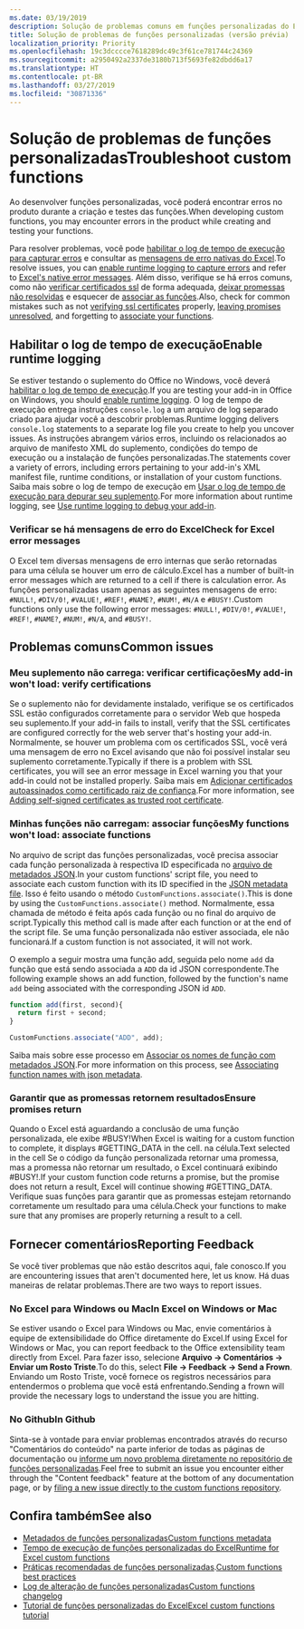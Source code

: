 ```yaml
---
ms.date: 03/19/2019
description: Solução de problemas comuns em funções personalizadas do Excel.
title: Solução de problemas de funções personalizadas (versão prévia)
localization_priority: Priority
ms.openlocfilehash: 19c3dcccce7618289dc49c3f61ce781744c24369
ms.sourcegitcommit: a2950492a2337de3180b713f5693fe82dbdd6a17
ms.translationtype: HT
ms.contentlocale: pt-BR
ms.lasthandoff: 03/27/2019
ms.locfileid: "30871336"
---
```

# <a name="troubleshoot-custom-functions"></a><span data-ttu-id="3d935-103">Solução de problemas de funções personalizadas</span><span class="sxs-lookup"><span data-stu-id="3d935-103">Troubleshoot custom functions</span></span>

<span data-ttu-id="3d935-104">Ao desenvolver funções personalizadas, você poderá encontrar erros no produto durante a criação e testes das funções.</span><span class="sxs-lookup"><span data-stu-id="3d935-104">When developing custom functions, you may encounter errors in the product while creating and testing your functions.</span></span>

<span data-ttu-id="3d935-105">Para resolver problemas, você pode [habilitar o log de tempo de execução para capturar erros](#enable-runtime-logging) e consultar as [mensagens de erro nativas do Excel](#check-for-excel-error-messages).</span><span class="sxs-lookup"><span data-stu-id="3d935-105">To resolve issues, you can [enable runtime logging to capture errors](#enable-runtime-logging) and refer to [Excel's native error messages](#check-for-excel-error-messages).</span></span> <span data-ttu-id="3d935-106">Além disso, verifique se há erros comuns, como não [verificar certificados ssl](#verify-ssl-certificates) de forma adequada, [deixar promessas não resolvidas](#ensure-promises-return) e esquecer de [associar as funções](#associate-your-functions).</span><span class="sxs-lookup"><span data-stu-id="3d935-106">Also, check for common mistakes such as not [verifying ssl certificates](#verify-ssl-certificates) properly, [leaving promises unresolved](#ensure-promises-return), and forgetting to [associate your functions](#associate-your-functions).</span></span>

## <a name="enable-runtime-logging"></a><span data-ttu-id="3d935-107">Habilitar o log de tempo de execução</span><span class="sxs-lookup"><span data-stu-id="3d935-107">Enable runtime logging</span></span>

<span data-ttu-id="3d935-108">Se estiver testando o suplemento do Office no Windows, você deverá [habilitar o log de tempo de execução](/office/dev/add-ins/testing/troubleshoot-manifest#use-runtime-logging-to-debug-your-add-in).</span><span class="sxs-lookup"><span data-stu-id="3d935-108">If you are testing your add-in in Office on Windows, you should [enable runtime logging](/office/dev/add-ins/testing/troubleshoot-manifest#use-runtime-logging-to-debug-your-add-in).</span></span> <span data-ttu-id="3d935-109">O log de tempo de execução entrega instruções `console.log` a um arquivo de log separado criado para ajudar você a descobrir problemas.</span><span class="sxs-lookup"><span data-stu-id="3d935-109">Runtime logging delivers `console.log` statements to a separate log file you create to help you uncover issues.</span></span> <span data-ttu-id="3d935-110">As instruções abrangem vários erros, incluindo os relacionados ao arquivo de manifesto XML do suplemento, condições do tempo de execução ou a instalação de funções personalizadas.</span><span class="sxs-lookup"><span data-stu-id="3d935-110">The statements cover a variety of errors, including errors pertaining to your add-in's XML manifest file, runtime conditions, or installation of your custom functions.</span></span>  <span data-ttu-id="3d935-111">Saiba mais sobre o log de tempo de execução em [Usar o log de tempo de execução para depurar seu suplemento](/office/dev/add-ins/testing/troubleshoot-manifest#use-runtime-logging-to-debug-your-add-in).</span><span class="sxs-lookup"><span data-stu-id="3d935-111">For more information about runtime logging, see [Use runtime logging to debug your add-in](/office/dev/add-ins/testing/troubleshoot-manifest#use-runtime-logging-to-debug-your-add-in).</span></span>  

### <a name="check-for-excel-error-messages"></a><span data-ttu-id="3d935-112">Verificar se há mensagens de erro do Excel</span><span class="sxs-lookup"><span data-stu-id="3d935-112">Check for Excel error messages</span></span>

<span data-ttu-id="3d935-113">O Excel tem diversas mensagens de erro internas que serão retornadas para uma célula se houver um erro de cálculo.</span><span class="sxs-lookup"><span data-stu-id="3d935-113">Excel has a number of built-in error messages which are returned to a cell if there is calculation error.</span></span> <span data-ttu-id="3d935-114">As funções personalizadas usam apenas as seguintes mensagens de erro: `#NULL!`, `#DIV/0!`, `#VALUE!`, `#REF!`, `#NAME?`, `#NUM!`, `#N/A` e `#BUSY!`.</span><span class="sxs-lookup"><span data-stu-id="3d935-114">Custom functions only use the following error messages: `#NULL!`, `#DIV/0!`, `#VALUE!`, `#REF!`, `#NAME?`, `#NUM!`, `#N/A`, and `#BUSY!`.</span></span>

## <a name="common-issues"></a><span data-ttu-id="3d935-115">Problemas comuns</span><span class="sxs-lookup"><span data-stu-id="3d935-115">Common issues</span></span>

### <a name="my-add-in-wont-load-verify-certifications"></a><span data-ttu-id="3d935-116">Meu suplemento não carrega: verificar certificações</span><span class="sxs-lookup"><span data-stu-id="3d935-116">My add-in won't load: verify certifications</span></span>

<span data-ttu-id="3d935-117">Se o suplemento não for devidamente instalado, verifique se os certificados SSL estão configurados corretamente para o servidor Web que hospeda seu suplemento.</span><span class="sxs-lookup"><span data-stu-id="3d935-117">If your add-in fails to install, verify that the SSL certificates are configured correctly for the web server that's hosting your add-in.</span></span> <span data-ttu-id="3d935-118">Normalmente, se houver um problema com os certificados SSL, você verá uma mensagem de erro no Excel avisando que não foi possível instalar seu suplemento corretamente.</span><span class="sxs-lookup"><span data-stu-id="3d935-118">Typically if there is a problem with SSL certificates, you will see an error message in Excel warning you that your add-in could not be installed properly.</span></span> <span data-ttu-id="3d935-119">Saiba mais em [Adicionar certificados autoassinados como certificado raiz de confiança](https://github.com/OfficeDev/generator-office/blob/master/src/docs/ssl.md).</span><span class="sxs-lookup"><span data-stu-id="3d935-119">For more information, see [Adding self-signed certificates as trusted root certificate](https://github.com/OfficeDev/generator-office/blob/master/src/docs/ssl.md).</span></span>

### <a name="my-functions-wont-load-associate-functions"></a><span data-ttu-id="3d935-120">Minhas funções não carregam: associar funções</span><span class="sxs-lookup"><span data-stu-id="3d935-120">My functions won't load: associate functions</span></span>

<span data-ttu-id="3d935-121">No arquivo de script das funções personalizadas, você precisa associar cada função personalizada à respectiva ID especificada no [arquivo de metadados JSON](custom-functions-json.md).</span><span class="sxs-lookup"><span data-stu-id="3d935-121">In your custom functions' script file, you need to associate each custom function with its ID specified in the [JSON metadata file](custom-functions-json.md).</span></span> <span data-ttu-id="3d935-122">Isso é feito usando o método `CustomFunctions.associate()`.</span><span class="sxs-lookup"><span data-stu-id="3d935-122">This is done by using the `CustomFunctions.associate()` method.</span></span> <span data-ttu-id="3d935-123">Normalmente, essa chamada de método é feita após cada função ou no final do arquivo de script.</span><span class="sxs-lookup"><span data-stu-id="3d935-123">Typically this method call is made after each function or at the end of the script file.</span></span> <span data-ttu-id="3d935-124">Se uma função personalizada não estiver associada, ele não funcionará.</span><span class="sxs-lookup"><span data-stu-id="3d935-124">If a custom function is not associated, it will not work.</span></span>

<span data-ttu-id="3d935-125">O exemplo a seguir mostra uma função add, seguida pelo nome `add` da função que está sendo associada a `ADD` da id JSON correspondente.</span><span class="sxs-lookup"><span data-stu-id="3d935-125">The following example shows an add function, followed by the function's name `add` being associated with the corresponding JSON id `ADD`.</span></span>

```js
function add(first, second){
  return first + second;
}

CustomFunctions.associate("ADD", add);
```

<span data-ttu-id="3d935-126">Saiba mais sobre esse processo em [Associar os nomes de função com metadados JSON](/office/dev/add-ins/excel/custom-functions-best-practices#associating-function-names-with-json-metadata).</span><span class="sxs-lookup"><span data-stu-id="3d935-126">For more information on this process, see [Associating function names with json metadata](/office/dev/add-ins/excel/custom-functions-best-practices#associating-function-names-with-json-metadata).</span></span>

### <a name="ensure-promises-return"></a><span data-ttu-id="3d935-127">Garantir que as promessas retornem resultados</span><span class="sxs-lookup"><span data-stu-id="3d935-127">Ensure promises return</span></span>

<span data-ttu-id="3d935-128">Quando o Excel está aguardando a conclusão de uma função personalizada, ele exibe #BUSY!</span><span class="sxs-lookup"><span data-stu-id="3d935-128">When Excel is waiting for a custom function to complete, it displays #GETTING_DATA in the cell.</span></span> <span data-ttu-id="3d935-129">na célula.</span><span class="sxs-lookup"><span data-stu-id="3d935-129">Text selected in the cell</span></span> <span data-ttu-id="3d935-130">Se o código da função personalizada retornar uma promessa, mas a promessa não retornar um resultado, o Excel continuará exibindo #BUSY!.</span><span class="sxs-lookup"><span data-stu-id="3d935-130">If your custom function code returns a promise, but the promise does not return a result, Excel will continue showing #GETTING_DATA.</span></span> <span data-ttu-id="3d935-131">Verifique suas funções para garantir que as promessas estejam retornando corretamente um resultado para uma célula.</span><span class="sxs-lookup"><span data-stu-id="3d935-131">Check your functions to make sure that any promises are properly returning a result to a cell.</span></span>

## <a name="reporting-feedback"></a><span data-ttu-id="3d935-132">Fornecer comentários</span><span class="sxs-lookup"><span data-stu-id="3d935-132">Reporting Feedback</span></span>

<span data-ttu-id="3d935-133">Se você tiver problemas que não estão descritos aqui, fale conosco.</span><span class="sxs-lookup"><span data-stu-id="3d935-133">If you are encountering issues that aren't documented here, let us know.</span></span> <span data-ttu-id="3d935-134">Há duas maneiras de relatar problemas.</span><span class="sxs-lookup"><span data-stu-id="3d935-134">There are two ways to report issues.</span></span>

### <a name="in-excel-on-windows-or-mac"></a><span data-ttu-id="3d935-135">No Excel para Windows ou Mac</span><span class="sxs-lookup"><span data-stu-id="3d935-135">In Excel on Windows or Mac</span></span>

<span data-ttu-id="3d935-136">Se estiver usando o Excel para Windows ou Mac, envie comentários à equipe de extensibilidade do Office diretamente do Excel.</span><span class="sxs-lookup"><span data-stu-id="3d935-136">If using Excel for Windows or Mac, you can report feedback to the Office extensibility team directly from Excel.</span></span> <span data-ttu-id="3d935-137">Para fazer isso, selecione **Arquivo -> Comentários -> Enviar um Rosto Triste**.</span><span class="sxs-lookup"><span data-stu-id="3d935-137">To do this, select **File -> Feedback -> Send a Frown**.</span></span> <span data-ttu-id="3d935-138">Enviando um Rosto Triste, você fornece os registros necessários para entendermos o problema que você está enfrentando.</span><span class="sxs-lookup"><span data-stu-id="3d935-138">Sending a frown will provide the necessary logs to understand the issue you are hitting.</span></span>

### <a name="in-github"></a><span data-ttu-id="3d935-139">No Github</span><span class="sxs-lookup"><span data-stu-id="3d935-139">In Github</span></span>

<span data-ttu-id="3d935-140">Sinta-se à vontade para enviar problemas encontrados através do recurso "Comentários do conteúdo" na parte inferior de todas as páginas de documentação ou [informe um novo problema diretamente no repositório de funções personalizadas](https://github.com/OfficeDev/Excel-Custom-Functions/issues).</span><span class="sxs-lookup"><span data-stu-id="3d935-140">Feel free to submit an issue you encounter either through the "Content feedback" feature at the bottom of any documentation page, or by [filing a new issue directly to the custom functions repository](https://github.com/OfficeDev/Excel-Custom-Functions/issues).</span></span>

## <a name="see-also"></a><span data-ttu-id="3d935-141">Confira também</span><span class="sxs-lookup"><span data-stu-id="3d935-141">See also</span></span>

* [<span data-ttu-id="3d935-142">Metadados de funções personalizadas</span><span class="sxs-lookup"><span data-stu-id="3d935-142">Custom functions metadata</span></span>](custom-functions-json.md)
* [<span data-ttu-id="3d935-143">Tempo de execução de funções personalizadas do Excel</span><span class="sxs-lookup"><span data-stu-id="3d935-143">Runtime for Excel custom functions</span></span>](custom-functions-runtime.md)
* <span data-ttu-id="3d935-144">[Práticas recomendadas de funções personalizadas](custom-functions-best-practices.md).</span><span class="sxs-lookup"><span data-stu-id="3d935-144">[Custom functions best practices](custom-functions-best-practices.md)</span></span>
* [<span data-ttu-id="3d935-145">Log de alteração de funções personalizadas</span><span class="sxs-lookup"><span data-stu-id="3d935-145">Custom functions changelog</span></span>](custom-functions-changelog.md)
* [<span data-ttu-id="3d935-146">Tutorial de funções personalizadas do Excel</span><span class="sxs-lookup"><span data-stu-id="3d935-146">Excel custom functions tutorial</span></span>](../tutorials/excel-tutorial-create-custom-functions.md)

